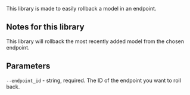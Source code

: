 This library is made to easily rollback a model in an endpoint.

## Notes for this library
This library will rollback the most recently added model from the chosen endpoint.

## Parameters

```--endpoint_id``` - string, required. The ID of the endpoint you want to roll back.

